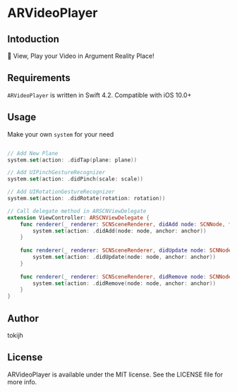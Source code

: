 # ARVideoPlayer

## Intoduction
🌃 View, Play your Video in Argument Reality Place! 


## Requirements

`ARVideoPlayer` is written in Swift 4.2. Compatible with iOS 10.0+

## Usage
Make your own `system` for your need
```Swift 

// Add New Plane 
system.set(action: .didTap(plane: plane))

// Add UIPinchGestureRecognizer
system.set(action: .didPinch(scale: scale))

// Add UIRotationGestureRecognizer
system.set(action: .didRotate(rotation: rotation))

// Call delegate method in ARSCNViewDelegate
extension ViewController: ARSCNViewDelegate {
    func renderer(_ renderer: SCNSceneRenderer, didAdd node: SCNNode, for anchor: ARAnchor) {
        system.set(action: .didAdd(node: node, anchor: anchor))
    }
    
    func renderer(_ renderer: SCNSceneRenderer, didUpdate node: SCNNode, for anchor: ARAnchor) {
        system.set(action: .didUpdate(node: node, anchor: anchor))
    }
    
    func renderer(_ renderer: SCNSceneRenderer, didRemove node: SCNNode, for anchor: ARAnchor) {
        system.set(action: .didRemove(node: node, anchor: anchor))
    }
}
```

## Author
tokijh

## License
ARVideoPlayer is available under the MIT license. See the LICENSE file for more info.
